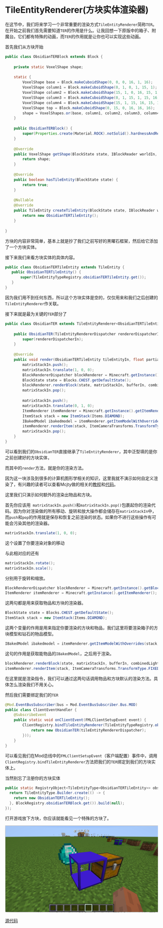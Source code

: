 # TileEntityRenderer(方块实体渲染器)

在这节中，我们将来学习一个非常重要的渲染方式`TileEntityRenderer`简称`TER`。在开始之前我们首先需要知道`TER`的作用是什么。让我回想一下原版中的箱子、附魔台。它们都有特殊的动画，而`TER`的作用就是让你也可以实现这些动画。

首先我们从方块开始

```java
public class ObsidianTERBlock extends Block {

    private static VoxelShape shape;

    static {
        VoxelShape base = Block.makeCuboidShape(0, 0, 0, 16, 1, 16);
        VoxelShape column1 = Block.makeCuboidShape(0, 1, 0, 1, 15, 1);
        VoxelShape column2 = Block.makeCuboidShape(15, 1, 0, 16, 15, 1);
        VoxelShape column3 = Block.makeCuboidShape(0, 1, 15, 1, 15, 16);
        VoxelShape column4 = Block.makeCuboidShape(15, 1, 15, 16, 15, 16);
        VoxelShape top = Block.makeCuboidShape(0, 15, 0, 16, 16, 16);
        shape = VoxelShapes.or(base, column1, column2, column3, column4, top);
    }

    public ObsidianTERBlock() {
        super(Properties.create(Material.ROCK).notSolid().hardnessAndResistance(5));
    }

    @Override
    public VoxelShape getShape(BlockState state, IBlockReader worldIn, BlockPos pos, ISelectionContext context) {
        return shape;
    }

    @Override
    public boolean hasTileEntity(BlockState state) {
        return true;
    }

    @Nullable
    @Override
    public TileEntity createTileEntity(BlockState state, IBlockReader world) {
        return new ObsidianTERTileEntity();
    }

}
```

方块的内容非常简单，基本上就是抄了我们之前写好的黑曜石框架，然后给它添加了一个方块实体。

接下来我们来看方块实体的具体内容。

 ```java
public class ObsidianTERTileEntity extends TileEntity {
    public ObsidianTERTileEntity() {
        super(TileEntityTypeRegistry.obsidianTERTileEntity.get());
    }
}
 ```

因为我们用不到任何东西，所以这个方块实体是空的，仅仅用来和我们之后创建的`TileEntityRenderer`作关联。

接下来就是最为关键的`TER`部分了

```java
public class ObsidianTER extends TileEntityRenderer<ObsidianTERTileEntity> {

    public ObsidianTER(TileEntityRendererDispatcher rendererDispatcherIn) {
        super(rendererDispatcherIn);
    }

    @Override
    public void render(ObsidianTERTileEntity tileEntityIn, float partialTicks, MatrixStack matrixStackIn, IRenderTypeBuffer bufferIn, int combinedLightIn, int combinedOverlayIn) {
        matrixStackIn.push();
        matrixStackIn.translate(1, 0, 0);
        BlockRendererDispatcher blockRenderer = Minecraft.getInstance().getBlockRendererDispatcher();
        BlockState state = Blocks.CHEST.getDefaultState();
        blockRenderer.renderBlock(state, matrixStackIn, bufferIn, combinedLightIn, combinedOverlayIn, EmptyModelData.INSTANCE);
        matrixStackIn.pop();

        matrixStackIn.push();
        matrixStackIn.translate(0, 1, 0);
        ItemRenderer itemRenderer = Minecraft.getInstance().getItemRenderer();
        ItemStack stack = new ItemStack(Items.DIAMOND);
        IBakedModel ibakedmodel = itemRenderer.getItemModelWithOverrides(stack, tileEntityIn.getWorld(), null);
        itemRenderer.renderItem(stack, ItemCameraTransforms.TransformType.FIXED, true, matrixStackIn, bufferIn, combinedLightIn, combinedOverlayIn, ibakedmodel);
        matrixStackIn.pop();
    }
}
```

可以看到我们的`ObsidianTER`直接继承了`TileEntityRenderer`，其中泛型填的是你之前创建好的方块实体，

而其中的`render`方法，就是你的渲染方法。

因为这一块涉及到很多的计算机图形学相关的知识，这里我就不演示如何自定义渲染了，有兴趣的读者可以查看Mcjty做的相关的[教程](https://www.bilibili.com/video/BV1QE41137P9?p=14)和[代码](https://github.com/McJty/YouTubeModding14/blob/master/src/main/java/com/mcjty/mytutorial/blocks/MagicRenderer.java)。

这里我们只演示如何额外的渲染出物品和方块。

首先你应该用` matrixStackIn.push()`和`matrixStackIn.pop()`包裹起你的渲染代码。因为你对渲染做的所有移动、旋转和放大操作都会储存在`matrixStackIn`中，而`push`和`pop`的作用就是保存和恢复之前渲染的状态。如果你不进行这些操作有可能会污染其他的渲染器。

```java
matrixStackIn.translate(1, 0, 0);
```

这个设置了你要渲染对象的移动

与此相对应的还有

```java
matrixStackIn.rotate();
matrixStackIn.scale();
```

分别用于旋转和缩放。

```java
BlockRendererDispatcher blockRenderer = Minecraft.getInstance().getBlockRendererDispatcher();
ItemRenderer itemRenderer = Minecraft.getInstance().getItemRenderer();
```

这两句都是用来获取物品和方块的渲染器。

```java
BlockState state = Blocks.CHEST.getDefaultState();
ItemStack stack = new ItemStack(Items.DIAMOND);
```

这两个变量的作用是用来指定你要渲染的方块和物品，我们这里将要渲染箱子的方块模型和钻石的物品模型。

```java
IBakedModel ibakedmodel = itemRenderer.getItemModelWithOverrides(stack, tileEntityIn.getWorld(), null);
```

这句的作用是获取能物品的`IBakedModel`，之后用于渲染。

```java
blockRenderer.renderBlock(state, matrixStackIn, bufferIn, combinedLightIn, combinedOverlayIn, EmptyModelData.INSTANCE);
itemRenderer.renderItem(stack, ItemCameraTransforms.TransformType.FIXED, true, matrixStackIn, bufferIn, combinedLightIn, combinedOverlayIn, ibakedmodel);
```

在这里就是渲染指令，我们可以通过这两句话调用物品和方块默认的渲染方法。具体怎么渲染我们不用关心。

然后我们需要绑定我们的`TER`

```java
@Mod.EventBusSubscriber(bus = Mod.EventBusSubscriber.Bus.MOD)
public class ClientEventHandler {
    @SubscribeEvent
    public static void onClientEvent(FMLClientSetupEvent event) {
        ClientRegistry.bindTileEntityRenderer(TileEntityTypeRegistry.obsidianTERTileEntity.get(), (tileEntityRendererDispatcher -> {
            return new ObsidianTER(tileEntityRendererDispatcher);
        }));
    }
}
```

可以看见我们在Mod总线中的`FMLClientSetupEvent`（客户端配置）事件中，调用`ClientRegistry.bindTileEntityRenderer`方法把我们的`TER`绑定到我们的方块实体上。

当然别忘了注册你的方块实体

```java
public static RegistryObject<TileEntityType<ObsidianTERTileEntity>> obsidianTERTileEntity = TILE_ENTITY_TYPE_DEFERRED_REGISTER.register("obsidian_ter_tileentity", () -> {
  return TileEntityType.Builder.create(() -> {
    return new ObsidianTERTileEntity();
  }, BlockRegistry.obsidianTERBlock.get()).build(null);
});
```

打开游戏放下方块，你应该就能看见一个特殊的方块了。

![image-20200509093429490](ter.assets/image-20200509093429490.png)

[源代码](https://github.com/FledgeXu/NeutrinoSourceCode/tree/master/src/main/java/com/tutorial/neutrino/ter)

